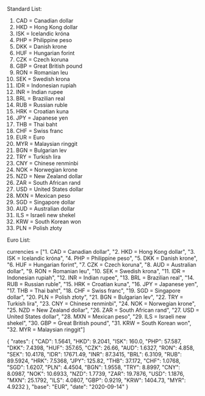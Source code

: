 Standard List:

1. CAD = Canadian dollar
2. HKD = Hong Kong dollar
3. ISK = Icelandic króna
4. PHP = Philippine peso
5. DKK = Danish krone
6. HUF = Hungarian forint
7. CZK = Czech koruna
8. GBP = Great British pound
9. RON = Romanian leu
10. SEK = Swedish krona
11. IDR = Indonesian rupiah
12. INR = Indian rupee
13. BRL = Brazilian real
14. RUB = Russian ruble
15. HRK = Croatian kuna
16. JPY = Japanese yen
17. THB = Thai baht
18. CHF = Swiss franc
19. EUR = Euro
20. MYR = Malaysian ringgit
21. BGN = Bulgarian lev
22. TRY = Turkish lira
23. CNY = Chinese renminbi
24. NOK = Norwegian krone
25. NZD = New Zealand dollar
26. ZAR = South African rand
27. USD = United States dollar
28. MXN = Mexican peso
29. SGD = Singapore dollar
30. AUD = Australian dollar
31. ILS = Israeli new shekel
32. KRW = South Korean won
33. PLN = Polish złoty


Euro List:

currencies = ["1.  CAD = Canadian dollar",
        "2.  HKD = Hong Kong dollar",
        "3.  ISK = Icelandic króna",
        "4.  PHP = Philippine peso",
        "5.  DKK = Danish krone",
        "6.  HUF = Hungarian forint",
        "7.  CZK = Czech koruna",
        "8.  AUD = Australian dollar",
        "9.  RON = Romanian leu",
        "10. SEK = Swedish krona",
        "11. IDR = Indonesian rupiah",
        "12. INR = Indian rupee",
        "13. BRL = Brazilian real",
        "14. RUB = Russian ruble",
        "15. HRK = Croatian kuna",
        "16. JPY = Japanese yen",
        "17. THB = Thai baht",
        "18. CHF = Swiss franc",
        "19. SGD = Singapore dollar",
        "20. PLN = Polish złoty",
        "21. BGN = Bulgarian lev",
        "22. TRY = Turkish lira",
        "23. CNY = Chinese renminbi",
        "24. NOK = Norwegian krone",
        "25. NZD = New Zealand dollar",
        "26. ZAR = South African rand",
        "27. USD = United States dollar",
        "28. MXN = Mexican peso",
        "29. ILS = Israeli new shekel",
        "30. GBP = Great British pound",
        "31. KRW = South Korean won",
        "32. MYR = Malaysian ringgit"]

{
  "rates": {
    "CAD": 1.5641,
    "HKD": 9.2041,
    "ISK": 160.0,
    "PHP": 57.587,
    "DKK": 7.4398,
    "HUF": 357.65,
    "CZK": 26.66,
    "AUD": 1.6327,
    "RON": 4.858,
    "SEK": 10.4178,
    "IDR": 17671.49,
    "INR": 87.3415,
    "BRL": 6.3109,
    "RUB": 89.5924,
    "HRK": 7.5368,
    "JPY": 125.82,
    "THB": 37.172,
    "CHF": 1.0768,
    "SGD": 1.6207,
    "PLN": 4.4504,
    "BGN": 1.9558,
    "TRY": 8.8997,
    "CNY": 8.0987,
    "NOK": 10.6933,
    "NZD": 1.7739,
    "ZAR": 19.7876,
    "USD": 1.1876,
    "MXN": 25.1792,
    "ILS": 4.0807,
    "GBP": 0.9219,
    "KRW": 1404.73,
    "MYR": 4.9232
  },
  "base": "EUR",
  "date": "2020-09-14"
}
